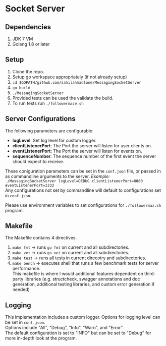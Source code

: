 # Socket Server

## Dependencies
1. JDK 7 VM
2. Golang 1.8 or later

## Setup
1. Clone the repo.
2. Setup go workspace appropriately (if not already setup)
3. `cd $GOPATH/github.com/sahilahmadlone/MessagingSocketServer`
4. `go build`
5. `./MessagingSocketServer`
6. Provided tests can be used the validate the build.
6. To run tests run `./followermaze.sh`

## Server Configurations
The following parameters are configurable:
   - **logLevel**: Set log level for custom logger.
   - **clientListenerPort**: The Port the server will listen for user clients on.
   - **eventListenerPort**: The Port the server will listen for events on.
   - **sequenceNumber**: The sequence number of the first event the server should expect to receive.

These coniguration parameters can be set in the `conf.json` file, or passed in as commandline arguments to the server.
*Example:* <br />
```./MessagingSocketServer logLevel=DEBUG clientListenerPort=8080 eventListenerPort=3333``` <br />
Any configurations not set by commandline will default to configurations set in `conf.json`. <br />

Please use environment variables to set configurations for `./followermaz.sh` program.

## Makefile
The Makefile contains 4 directives. <br />
1. `make fmt` -> runs `go fmt` on current and all subdirectories. <br />
2. `make vet` -> runs `go vet` on current and all subdirectories. <br />
3. `make test` -> runs all tests in current direcotry and subdirectories. <br />
4. `make bench` -> executes shell that runs a few benchmark tests for server performance. <br />
This makefile is where I would additional features dependent on third-party libraries (e.g. structcheck, swagger annotations and doc generation, additional testing libraries, and custom error generation if needed)

## Logging
This implementation includes a custom logger. Options for logging level can be set in `conf.json`.<br />
Options include "All", "Debug", "Info", "Warn", and "Error". <br />
The default configuration is set to "INFO" but can be set to "Debug" for more in-depth look at the program.

